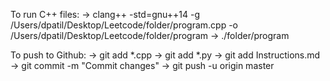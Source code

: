 To run C++ files:
-> clang++ -std=gnu++14 -g /Users/dpatil/Desktop/Leetcode/folder/program.cpp -o /Users/dpatil/Desktop/Leetcode/folder/program
-> ./folder/program

To push to Github:
-> git add *.cpp
-> git add *.py
-> git add Instructions.md
-> git commit -m "Commit changes"
-> git push -u origin master